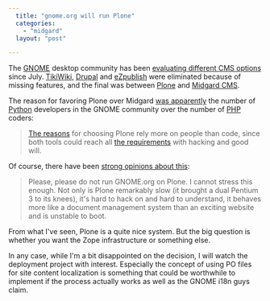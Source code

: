 ```yaml
---
  title: "gnome.org will run Plone"
  categories: 
    - "midgard"
  layout: "post"

---
```

The [GNOME][1] desktop community has been [evaluating different CMS options][2] since July. [TikiWiki][10], [Drupal][3] and [eZpublish][4] were eliminated because of missing features, and the final was between [Plone][5] and [Midgard CMS][6].

The reason for favoring Plone over Midgard [was apparently][11] the number of [Python][8] developers in the GNOME community over the number of [PHP][9] coders:

> [The reasons][12] for choosing Plone rely more on people than code, since both tools could reach all [the requirements][13] with hacking and good will.

Of course, there have been [strong opinions about this][7]:

> Please, please do not run GNOME.org on Plone. I cannot stress this enough. Not only is Plone remarkably slow (it brought a dual Pentium 3 to its knees), it's hard to hack on and hard to understand, it behaves more like a document management system than an exciting website and is unstable to boot.

From what I've seen, Plone is a quite nice system. But the big question is whether you want the Zope infrastructure or something else.

In any case, while I'm a bit disappointed on the decision, I will watch the deployment project with interest. Especially the concept of using PO files for site content localization is something that could be worthwhile to implement if the process actually works as well as the GNOME i18n guys claim.

[1]: http://www.gnome.org/
[2]: http://bergie.iki.fi/blog/help-gnome-choose-its-cms/
[3]: http://drupal.org/
[4]: http://ez.no/
[5]: http://plone.org/
[6]: http://www.midgard-project.org/
[7]: http://davyd.livejournal.com/198528.html 
[8]: http://python.org/
[9]: http://www.php.net/
[10]: http://tikiwiki.org/ 
[11]: http://desdeamericaconamor.org/blog/node/309
[12]: http://mail.gnome.org/archives/marketing-list/2006-October/msg00138.html
[13]: http://live.gnome.org/GnomeWeb/CmsRequirements
